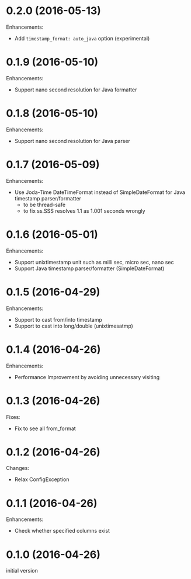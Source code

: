 # 0.2.0 (2016-05-13)

Enhancements:

* Add `timestamp_format: auto_java` option (experimental)

# 0.1.9 (2016-05-10)

Enhancements:

* Support nano second resolution for Java formatter

# 0.1.8 (2016-05-10)

Enhancements:

* Support nano second resolution for Java parser

# 0.1.7 (2016-05-09)

Enhancements:

* Use Joda-Time DateTimeFormat instead of SimpleDateFormat for Java timestamp parser/formatter
  * to be thread-safe
  * to fix ss.SSS resolves 1.1 as 1.001 seconds wrongly

# 0.1.6 (2016-05-01)

Enhancements:

* Support unixtimestamp unit such as milli sec, micro sec, nano sec
* Support Java timestamp parser/formatter (SimpleDateFormat)

# 0.1.5 (2016-04-29)

Enhancements:

* Support to cast from/into timestamp
* Support to cast into long/double (unixtimesatmp)

# 0.1.4 (2016-04-26)

Enhancements:

* Performance Improvement by avoiding unnecessary visiting

# 0.1.3 (2016-04-26)

Fixes:

* Fix to see all from_format

# 0.1.2 (2016-04-26)

Changes:

* Relax ConfigException

# 0.1.1 (2016-04-26)

Enhancements:

* Check whether specified columns exist

# 0.1.0 (2016-04-26)

initial version
